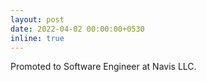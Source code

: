 ```yaml
---
layout: post
date: 2022-04-02 00:00:00+0530
inline: true
---
```


Promoted to Software Engineer at Navis LLC.